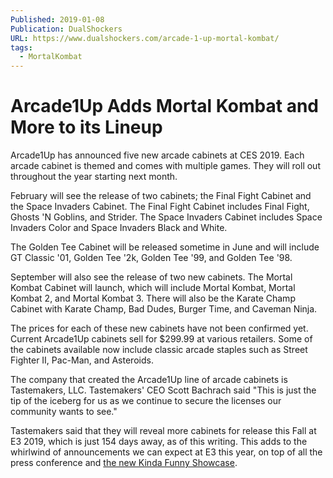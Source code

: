 ```yaml
---
Published: 2019-01-08
Publication: DualShockers
URL: https://www.dualshockers.com/arcade-1-up-mortal-kombat/
tags:
  - MortalKombat
---
```

# Arcade1Up Adds Mortal Kombat and More to its Lineup

Arcade1Up has announced five new arcade cabinets at CES 2019. Each arcade cabinet is themed and comes with multiple games. They will roll out throughout the year starting next month.

February will see the release of two cabinets; the Final Fight Cabinet and the Space Invaders Cabinet. The Final Fight Cabinet includes Final Fight, Ghosts 'N Goblins, and Strider. The Space Invaders Cabinet includes Space Invaders Color and Space Invaders Black and White.

The Golden Tee Cabinet will be released sometime in June and will include GT Classic '01, Golden Tee '2k, Golden Tee '99, and Golden Tee '98.

September will also see the release of two new cabinets. The Mortal Kombat Cabinet will launch, which will include Mortal Kombat, Mortal Kombat 2, and Mortal Kombat 3. There will also be the Karate Champ Cabinet with Karate Champ, Bad Dudes, Burger Time, and Caveman Ninja.

The prices for each of these new cabinets have not been confirmed yet. Current Arcade1Up cabinets sell for $299.99 at various retailers. Some of the cabinets available now include classic arcade staples such as Street Fighter II, Pac-Man, and Asteroids.

The company that created the Arcade1Up line of arcade cabinets is Tastemakers, LLC. Tastemakers' CEO Scott Bachrach said "This is just the tip of the iceberg for us as we continue to secure the licenses our community wants to see."

Tastemakers said that they will reveal more cabinets for release this Fall at E3 2019, which is just 154 days away, as of this writing. This adds to the whirlwind of announcements we can expect at E3 this year, on top of all the press conference and [the new Kinda Funny Showcase](https://www.dualshockers.com/kinda-funny-games-showcase-reprise-e3-2019/).
